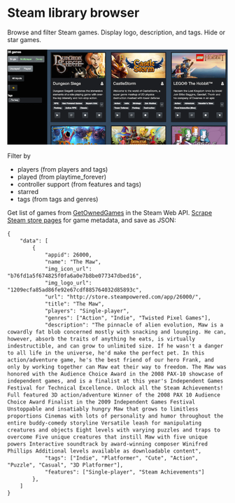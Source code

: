 # Steam library browser

Browse and filter Steam games.  Display logo, description, and tags. Hide or star games.

<img src="steam-library-screenshot.png" />

Filter by

- players (from players and tags)
- played (from playtime_forever)
- controller support (from features and tags)
- starred
- tags (from tags and genres)

Get list of games from [GetOwnedGames](https://developer.valvesoftware.com/wiki/Steam_Web_API#GetOwnedGames_.28v0001.29) in the Steam Web API. [Scrape Steam store pages](https://github.com/kielni/megapis/tree/master/workers/steam_library) for game metadata, and save as JSON:

````
{
    "data": [
        {
            "appid": 26000,
            "name": "The Maw",
            "img_icon_url": "b76fd1a5f674825f0fa6a0e7b8be077347dbed16",
            "img_logo_url": "1209ecfa85ad86fe92e67cdf885764032d85893c",
            "url": "http://store.steampowered.com/app/26000/",
            "title": "The Maw",
            "players": "Single-player",
            "genres": ["Action", "Indie", "Twisted Pixel Games"],
            "description": "The pinnacle of alien evolution, Maw is a cowardly fat blob concerned mostly with snacking and lounging. He can, however, absorb the traits of anything he eats, is virtually indestructible, and can grow to unlimited size. If he wasn't a danger to all life in the universe, he'd make the perfect pet. In this action/adventure game, he's the best friend of our hero Frank, and only by working together can Maw eat their way to freedom. The Maw was honored with the Audience Choice Award in the 2008 PAX-10 showcase of independent games, and is a finalist at this year's Independent Games Festival for Technical Excellence. Unlock all the Steam Achievements! Full featured 3D action/adventure Winner of the 2008 PAX 10 Audience Choice Award Finalist in the 2009 Independent Games Festival Unstoppable and insatiably hungry Maw that grows to limitless proportions Cinemas with lots of personality and humor throughout the entire buddy-comedy storyline Versatile leash for manipulating creatures and objects Eight levels with varying puzzles and traps to overcome Five unique creatures that instill Maw with five unique powers Interactive soundtrack by award-winning composer Winifred Phillips Additional levels available as downloadable content",
            "tags": ["Indie", "Platformer", "Cute", "Action", "Puzzle", "Casual", "3D Platformer"],
            "features": ["Single-player", "Steam Achievements"]
        },
    ]
}
````
